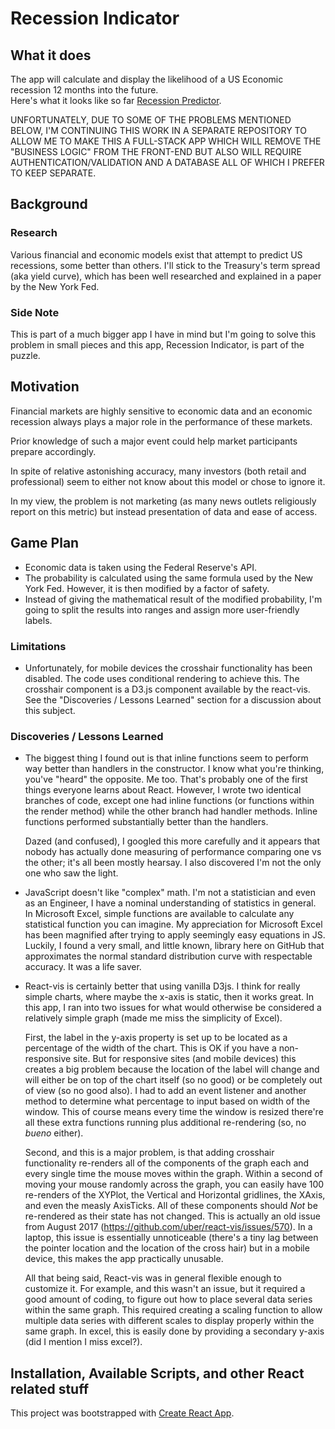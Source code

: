# Recession Indicator

## What it does

The app will calculate and display the likelihood of a US Economic recession 12 months into the future.  
Here's what it looks like so far [Recession Predictor](https://hlia-recession.web.app/).

UNFORTUNATELY, DUE TO SOME OF THE PROBLEMS MENTIONED BELOW, I'M CONTINUING THIS WORK IN A SEPARATE REPOSITORY
TO ALLOW ME TO MAKE THIS A FULL-STACK APP WHICH WILL REMOVE THE "BUSINESS LOGIC" FROM THE FRONT-END BUT ALSO WILL REQUIRE AUTHENTICATION/VALIDATION AND A DATABASE ALL OF WHICH I PREFER TO KEEP SEPARATE. 

## Background

### Research

Various financial and economic models exist that attempt to predict US recessions, some better than others. I'll stick to the Treasury's term spread (aka yield curve), which has been well researched and explained in a paper by the New York Fed.

### Side Note

This is part of a much bigger app I have in mind but I'm going to solve this problem in small pieces and this app, Recession Indicator, is part of the puzzle.

## Motivation

Financial markets are highly sensitive to economic data and an economic recession always plays a major role in the performance of these markets.

Prior knowledge of such a major event could help market participants prepare accordingly.

In spite of relative astonishing accuracy, many investors (both retail and professional) seem to either not know about this model or chose to ignore it.

In my view, the problem is not marketing (as many news outlets religiously report on this metric) but instead presentation of data and ease of access.

## Game Plan

- Economic data is taken using the Federal Reserve's API.
- The probability is calculated using the same formula used by the New York Fed. However, it is then modified by a factor of safety.
- Instead of giving the mathematical result of the modified probability, I'm going to split the results into ranges and assign more user-friendly labels.

### Limitations

- Unfortunately, for mobile devices the crosshair functionality has been disabled. The code uses
  conditional rendering to achieve this. The crosshair component is a D3.js component available by the
  react-vis. See the "Discoveries / Lessons Learned" section for a discussion about this subject.

### Discoveries / Lessons Learned

- The biggest thing I found out is that inline functions seem to perform way better than handlers
  in the constructor. I know what you're thinking, you've "heard" the opposite. Me too. That's probably
  one of the first things everyone learns about React. However, I wrote two identical branches of code,
  except one had inline functions (or functions within the render method) while the other branch had
  handler methods. Inline functions performed substantially better than the handlers.
    
    Dazed (and confused), I googled this more carefully and it appears that nobody has actually done measuring of performance comparing one vs the other; it's all been mostly hearsay. I also discovered I'm not the only one who saw the light.

- JavaScript doesn't like "complex" math. I'm not a statistician and even as an Engineer, I have a nominal understanding of statistics in general. In Microsoft Excel, simple functions are available to calculate any statistical function you can imagine. My appreciation for Microsoft Excel has been magnified after trying to apply seemingly easy equations in JS. Luckily, I found a very small, and little known, library here on GitHub that approximates the normal standard distribution curve with respectable accuracy. It was a life saver.

- React-vis is certainly better that using vanilla D3js. I think for really simple charts, where maybe the x-axis is static, then it works great. In this app, I ran into two issues for what would otherwise be considered a relatively simple graph (made me miss the simplicity of Excel).

    First, the label in the y-axis property is set up to be located as a percentage of the width of the chart. This is OK if you have a non-responsive site. But for responsive sites (and mobile devices) this creates a big problem because the location of the label will change and will either be on top of the chart itself (so no good) or be completely out of view (so no good also). I had to add an event listener and another method to determine what percentage to input based on width of the window. This of course means every time the window is resized there're all these extra functions running plus additional re-rendering (so, no _bueno_ either).

    Second, and this is a major problem, is that adding crosshair functionality re-renders all of the components of the graph each and every single time the mouse moves within the graph. Within a second of moving your mouse randomly across the graph, you can easily have 100 re-renders of the XYPlot, the Vertical and Horizontal gridlines, the XAxis, and even the measly AxisTicks. All of these components should _Not_ be re-rendered as their state has not changed. This is actually an old issue from August 2017 (https://github.com/uber/react-vis/issues/570). In a laptop, this issue is essentially unnoticeable (there's a tiny lag between the pointer location and the location of the cross hair) but in a mobile device, this makes the app practically unusable.

    All that being said, React-vis was in general flexible enough to customize it. For example, and this wasn't an issue, but it required a good amount of coding, to figure out how to place several data series within the same graph. This required creating a scaling function to allow multiple data series with different scales to display properly within the same graph. In excel, this is easily done by providing a secondary y-axis (did I mention I miss excel?).

## Installation, Available Scripts, and other React related stuff

This project was bootstrapped with [Create React App](https://github.com/facebook/create-react-app).
